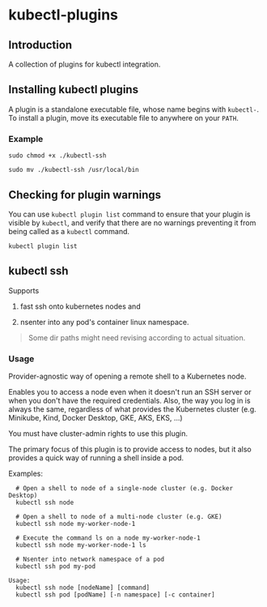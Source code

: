 # kubectl-plugins

## Introduction

A collection of plugins for kubectl integration.

## Installing kubectl plugins

A plugin is a standalone executable file, whose name begins with `kubectl-`. To install a plugin, move its executable file to anywhere on your `PATH`.

### Example

```shell
sudo chmod +x ./kubectl-ssh

sudo mv ./kubectl-ssh /usr/local/bin
```
## Checking for plugin warnings

You can use `kubectl plugin list` command to ensure that your plugin is visible by `kubectl`, and verify that there are no warnings preventing it from being called as a `kubectl` command.

```shell
kubectl plugin list
```

## kubectl ssh

Supports 

1. fast ssh onto kubernetes nodes and 

2. nsenter into any pod's container linux namespace.

> Some dir paths might need revising according to actual situation.

### Usage

Provider-agnostic way of opening a remote shell to a Kubernetes node.

Enables you to access a node even when it doesn't run an SSH server or
when you don't have the required credentials. Also, the way you log in
is always the same, regardless of what provides the Kubernetes cluster
(e.g. Minikube, Kind, Docker Desktop, GKE, AKS, EKS, ...)

You must have cluster-admin rights to use this plugin.

The primary focus of this plugin is to provide access to nodes, but it
also provides a quick way of running a shell inside a pod.

Examples: 
```shell
  # Open a shell to node of a single-node cluster (e.g. Docker Desktop)
  kubectl ssh node

  # Open a shell to node of a multi-node cluster (e.g. GKE)
  kubectl ssh node my-worker-node-1

  # Execute the command ls on a node my-worker-node-1
  kubectl ssh node my-worker-node-1 ls

  # Nsenter into network namespace of a pod
  kubectl ssh pod my-pod

Usage:
  kubectl ssh node [nodeName] [command]
  kubectl ssh pod [podName] [-n namespace] [-c container]
```